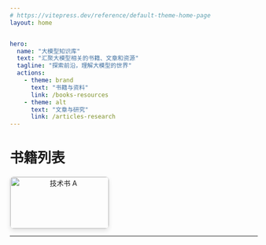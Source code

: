 ```yaml
---
# https://vitepress.dev/reference/default-theme-home-page
layout: home


hero:
  name: "大模型知识库"
  text: "汇聚大模型相关的书籍、文章和资源"
  tagline: "探索前沿，理解大模型的世界"
  actions:
    - theme: brand
      text: "书籍与资料"
      link: /books-resources
    - theme: alt
      text: "文章与研究"
      link: /articles-research
---
```


# 书籍列表

<div class="book-list">
  <div class="book-card">
    <a href="/bllm/">
      <img src="/bllm/images/cover.png" alt="技术书 A" class="book-cover" />
    </a>
    <p>这是一本关于技术主题的书，包含详细的技术文章。</p>
  </div>
</div>

<style>
    .book-list {
    margin-top: 20px;
    display: flex;
    gap: 20px;
    flex-wrap: wrap;
  }
  
  .book-card {
    width: 200px;
    border: 1px solid #ddd;
    border-radius: 8px;
    overflow: hidden;
    text-align: center;
    box-shadow: 0 4px 8px rgba(0, 0, 0, 0.1);
    transition: transform 0.3s ease-in-out;
  }

  .book-card:hover {
    transform: translateY(-5px);
  }

  .book-cover {
    width: 100%;
    height: auto;
  }

  .book-card h3 {
    font-size: 1.2rem;
    margin: 10px 0;
  }

  .book-card p {
    padding: 0 10px 10px;
    font-size: 0.9rem;
    color: #555;
  }

  .book-card a {
    text-decoration: none;
    color: inherit;
  }

</style>
---